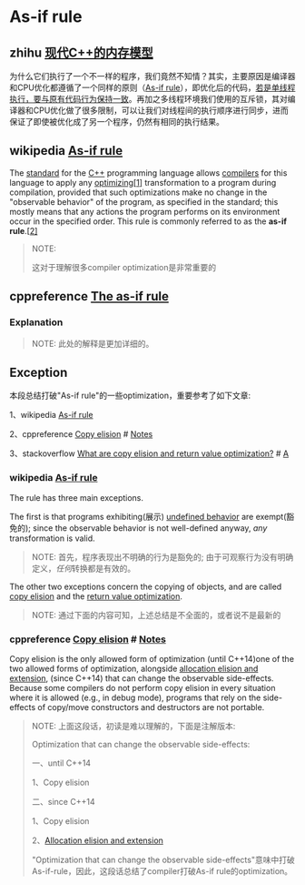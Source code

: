 # As-if rule

## zhihu [现代C++的内存模型](https://zhuanlan.zhihu.com/p/382372072)

为什么它们执行了一个不一样的程序，我们竟然不知情？其实，主要原因是编译器和CPU优化都遵循了一个同样的原则（[As-if rule](https://link.zhihu.com/?target=https%3A//en.wikipedia.org/wiki/As-if_rule)），即优化后的代码，[若是单线程执行，要与原有代码行为保持一致](https://link.zhihu.com/?target=https%3A//preshing.com/20120625/memory-ordering-at-compile-time/)。再加之多线程环境我们使用的互斥锁，其对编译器和CPU优化做了很多限制，可以让我们对线程间的执行顺序进行同步，进而保证了即使被优化成了另一个程序，仍然有相同的执行结果。



## wikipedia [As-if rule](https://en.wikipedia.org/wiki/As-if_rule)

The [standard](https://en.wikipedia.org/wiki/C%2B%2B_standard) for the [C++](https://en.wikipedia.org/wiki/C%2B%2B) programming language allows [compilers](https://en.wikipedia.org/wiki/Compiler) for this language to apply any [optimizing](https://en.wikipedia.org/wiki/Compiler_optimization)[[1\]](https://en.wikipedia.org/wiki/As-if_rule#cite_note-1) transformation to a program during compilation, provided that such optimizations make no change in the "observable behavior" of the program, as specified in the standard; this mostly means that any actions the program performs on its environment occur in the specified order. This rule is commonly referred to as the **as-if rule**.[[2\]](https://en.wikipedia.org/wiki/As-if_rule#cite_note-2)

> NOTE: 
>
> 这对于理解很多compiler optimization是非常重要的





## cppreference [The as-if rule](https://en.cppreference.com/w/cpp/language/as_if)

### Explanation

> NOTE: 此处的解释是更加详细的。



## Exception

本段总结打破"As-if rule"的一些optimization，重要参考了如下文章:

1、wikipedia [As-if rule](https://en.wikipedia.org/wiki/As-if_rule)

2、cppreference [Copy elision](https://en.cppreference.com/w/cpp/language/copy_elision) # [Notes](https://en.cppreference.com/w/cpp/language/copy_elision#Notes) 

3、stackoverflow [What are copy elision and return value optimization?](https://stackoverflow.com/questions/12953127/what-are-copy-elision-and-return-value-optimization) # [A](https://stackoverflow.com/a/12953129)

### wikipedia [As-if rule](https://en.wikipedia.org/wiki/As-if_rule)

The rule has three main exceptions. 

The first is that programs exhibiting(展示) [undefined behavior](https://en.wikipedia.org/wiki/Undefined_behavior) are exempt(豁免的); since the observable behavior is not well-defined anyway, *any* transformation is valid. 

> NOTE: 首先，程序表现出不明确的行为是豁免的; 由于可观察行为没有明确定义，*任何*转换都是有效的。

The other two exceptions concern the copying of objects, and are called [copy elision](https://en.wikipedia.org/wiki/Copy_elision) and the [return value optimization](https://en.wikipedia.org/wiki/Return_value_optimization).

> NOTE: 通过下面的内容可知，上述总结是不全面的，或者说不是最新的

### cppreference [Copy elision](https://en.cppreference.com/w/cpp/language/copy_elision) # [Notes](https://en.cppreference.com/w/cpp/language/copy_elision#Notes) 

Copy elision is the only allowed form of optimization (until C++14)one of the two allowed forms of optimization, alongside [allocation elision and extension](https://en.cppreference.com/w/cpp/language/new#Allocation), (since C++14) that can change the observable side-effects. Because some compilers do not perform copy elision in every situation where it is allowed (e.g., in debug mode), programs that rely on the side-effects of copy/move constructors and destructors are not portable.

> NOTE: 上面这段话，初读是难以理解的，下面是注解版本:
>
> Optimization that can change the observable side-effects: 
>
> 一、until C++14
>
> 1、Copy elision 
>
> 二、since C++14
>
> 1、Copy elision 
>
> 2、[Allocation elision and extension](https://en.cppreference.com/w/cpp/language/new#Allocation)
>
> "Optimization that can change the observable side-effects"意味中打破As-if-rule，因此，这段话总结了compiler打破As-if rule的optimization。